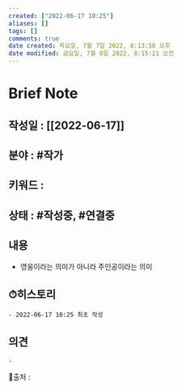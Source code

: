 ```yaml
---
created: ["2022-06-17 10:25"]
aliases: []
tags: []
comments: true
date created: 목요일, 7월 7일 2022, 8:13:50 오후
date modified: 금요일, 7월 8일 2022, 8:15:21 오전
---
```



# Brief Note
## 작성일 : [[2022-06-17]]
## 분야 : #작가
## 키워드 :
## 상태 : #작성중, #연결중


## 내용
- 영웅이라는 의미가 아니라 주인공이라는 의미

## ⏱히스토리
	- 2022-06-17 10:25 최초 작성

## 의견
	-


📙출처 :